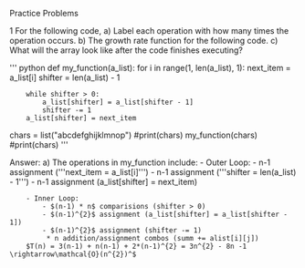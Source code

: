 Practice Problems

1
For the following code, 
	a) Label each operation with how many times the operation occurs.
	b) The growth rate function for the following code.
	c) What will the array look like after the code finishes executing?

''' python
def my_function(a_list):
    for i in range(1, len(a_list), 1):
        next_item = a_list[i]
        shifter = len(a_list) - 1
        
        while shifter > 0:
            a_list[shifter] = a_list[shifter - 1]
            shifter -= 1
        a_list[shifter] = next_item
        
chars = list("abcdefghijklmnop")
#print(chars)
my_function(chars)
#print(chars)
'''

Answer:
	a) The operations in my_function include:
		- Outer Loop:
			- n-1 assignment ('''next_item = a_list[i]''')
			- n-1 assignment ('''shifter = len(a_list) - 1''')
			- n-1 assignment (a_list[shifter] = next_item)

		- Inner Loop:
			- $(n-1) * n$ comparisions (shifter > 0)
			- $(n-1)^{2}$ assignment (a_list[shifter] = a_list[shifter - 1])
			- $(n-1)^{2}$ assignment (shifter -= 1)
			 * n addition/assignment combos (summ += alist[i][j])
		$T(n) = 3(n-1) + n(n-1) + 2*(n-1)^{2} = 3n^{2} - 8n -1 \rightarrow\mathcal{O}(n^{2})^$